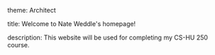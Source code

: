 theme: Architect

title: Welcome to Nate Weddle's homepage!

description: This website will be used for completing my CS-HU 250 course.
